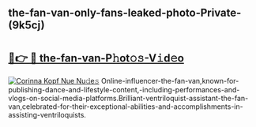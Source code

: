 ## the-fan-van-only-fans​-leaked-photo​-Private-(9k5cj)


# <h2><a href="https://mediaupload.pro?title=the-fan-van&ref=git">🔗👉 🔴 the-fan-van-P𝚑ot𝚘𝚜-V𝚒d𝚎o</a></h2>

[![Corinna Kopf Nue Nu𝚍e𝚜](https://i.imgur.com/0qMVB7G.gif)](https://mediaupload.pro?title=the-fan-van&ref=git)
Online-influencer-the-fan-van,known-for-publishing-dance-and-lifestyle-content,-including-performances-and-vlogs-on-social-media-platforms.Brilliant-ventriloquist-assistant-the-fan-van,celebrated-for-their-exceptional-abilities-and-accomplishments-in-assisting-ventriloquists.  